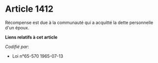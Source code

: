# Article 1412

Récompense est due à la communauté qui a acquitté la dette personnelle d'un époux.

**Liens relatifs à cet article**

_Codifié par_:

  - Loi n°65-570 1965-07-13
